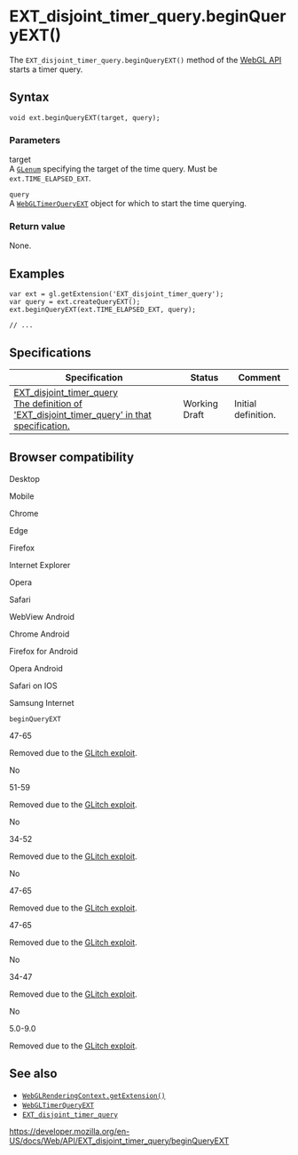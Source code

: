 # EXT_disjoint_timer_query.beginQueryEXT()

The `EXT_disjoint_timer_query.beginQueryEXT()` method of the [WebGL API](../webgl_api) starts a timer query.

## Syntax

    void ext.beginQueryEXT(target, query);

### Parameters

target  
A [`GLenum`](../webgl_api/types) specifying the target of the time query. Must be `ext.TIME_ELAPSED_EXT`.

`query`  
A [`WebGLTimerQueryEXT`](../webglquery) object for which to start the time querying.

### Return value

None.

## Examples

    var ext = gl.getExtension('EXT_disjoint_timer_query');
    var query = ext.createQueryEXT();
    ext.beginQueryEXT(ext.TIME_ELAPSED_EXT, query);

    // ...

## Specifications

<table><thead><tr class="header"><th>Specification</th><th>Status</th><th>Comment</th></tr></thead><tbody><tr class="odd"><td><a href="https://www.khronos.org/registry/webgl/extensions/EXT_disjoint_timer_query/">EXT_disjoint_timer_query<br />
<span class="small">The definition of 'EXT_disjoint_timer_query' in that specification.</span></a></td><td><span class="spec-wd">Working Draft</span></td><td>Initial definition.</td></tr></tbody></table>

## Browser compatibility

Desktop

Mobile

Chrome

Edge

Firefox

Internet Explorer

Opera

Safari

WebView Android

Chrome Android

Firefox for Android

Opera Android

Safari on IOS

Samsung Internet

`beginQueryEXT`

47-65

Removed due to the [GLitch exploit](https://www.vusec.net/projects/glitch/).

No

51-59

Removed due to the [GLitch exploit](https://www.vusec.net/projects/glitch/).

No

34-52

Removed due to the [GLitch exploit](https://www.vusec.net/projects/glitch/).

No

47-65

Removed due to the [GLitch exploit](https://www.vusec.net/projects/glitch/).

47-65

Removed due to the [GLitch exploit](https://www.vusec.net/projects/glitch/).

No

34-47

Removed due to the [GLitch exploit](https://www.vusec.net/projects/glitch/).

No

5.0-9.0

Removed due to the [GLitch exploit](https://www.vusec.net/projects/glitch/).

## See also

- [`WebGLRenderingContext.getExtension()`](../webglrenderingcontext/getextension)
- [`WebGLTimerQueryEXT`](../webglquery)
- [`EXT_disjoint_timer_query`](../ext_disjoint_timer_query)

<a href="https://developer.mozilla.org/en-US/docs/Web/API/EXT_disjoint_timer_query/beginQueryEXT" class="_attribution-link">https://developer.mozilla.org/en-US/docs/Web/API/EXT_disjoint_timer_query/beginQueryEXT</a>
